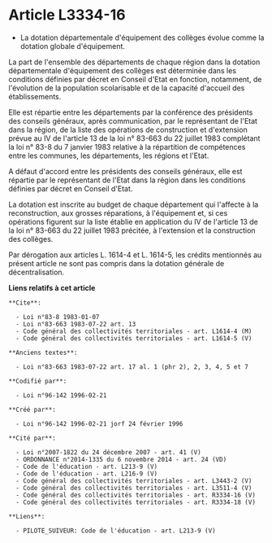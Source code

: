 # Article L3334-16

- La dotation départementale d'équipement des collèges évolue comme la dotation globale d'équipement.

La part de l'ensemble des départements de chaque région dans la dotation départementale d'équipement des collèges est
déterminée dans les conditions définies par décret en Conseil d'Etat en fonction, notamment, de l'évolution de la population
scolarisable et de la capacité d'accueil des établissements.

Elle est répartie entre les départements par la conférence des présidents des conseils généraux, après communication, par le
représentant de l'Etat dans la région, de la liste des opérations de construction et d'extension prévue au IV de l'article 13
de la loi n° 83-663 du 22 juillet 1983 complétant la loi n° 83-8 du 7 janvier 1983 relative à la répartition de compétences
entre les communes, les départements, les régions et l'Etat.

A défaut d'accord entre les présidents des conseils généraux, elle est répartie par le représentant de l'Etat dans la région
dans les conditions définies par décret en Conseil d'Etat.

La dotation est inscrite au budget de chaque département qui l'affecte à la reconstruction, aux grosses réparations, à
l'équipement et, si ces opérations figurent sur la liste établie en application du IV de l'article 13 de la loi n° 83-663 du
22 juillet 1983 précitée, à l'extension et la construction des collèges.

Par dérogation aux articles L. 1614-4 et L. 1614-5, les crédits mentionnés au présent article ne sont pas compris dans la
dotation générale de décentralisation.

**Liens relatifs à cet article**

	**Cite**:

	  - Loi n°83-8 1983-01-07
	  - Loi n°83-663 1983-07-22 art. 13
	  - Code général des collectivités territoriales - art. L1614-4 (M)
	  - Code général des collectivités territoriales - art. L1614-5 (V)

	**Anciens textes**:

	  - Loi n°83-663 1983-07-22 art. 17 al. 1 (phr 2), 2, 3, 4, 5 et 7

	**Codifié par**:

	  - Loi n°96-142 1996-02-21

	**Créé par**:

	  - Loi n°96-142 1996-02-21 jorf 24 février 1996

	**Cité par**:

	  - Loi n°2007-1822 du 24 décembre 2007 - art. 41 (V)
	  - ORDONNANCE n°2014-1335 du 6 novembre 2014 - art. 24 (VD)
	  - Code de l'éducation - art. L213-9 (V)
	  - Code de l'éducation - art. L216-9 (V)
	  - Code général des collectivités territoriales - art. L3443-2 (V)
	  - Code général des collectivités territoriales - art. L3511-4 (V)
	  - Code général des collectivités territoriales - art. R3334-16 (V)
	  - Code général des collectivités territoriales - art. R3334-18 (V)

	**Liens**:

	  - PILOTE_SUIVEUR: Code de l'éducation - art. L213-9 (V)
